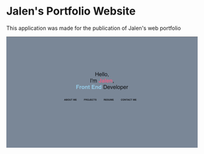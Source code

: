 # Jalen's Portfolio Website

This application was made for the publication of Jalen's web portfolio

![pciture of the project](https://github.com/Jevoni/jalen-portfolio-website/blob/master/src/Portfolio.png)
